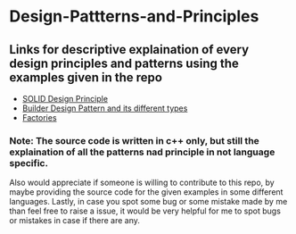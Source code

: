 # Design-Pattterns-and-Principles
## Links for descriptive explaination of every design principles and patterns using the examples given in the repo
+ [SOLID Design Principle](https://www.evernote.com/shard/s521/sh/cb75fd39-71d4-928f-b205-de0092f6a54c/faaiKd73fVrBSpdgg9CBEZc577IhmcQxzKl1NEsdeimFxBSjTyGh3vx1tA)
+ [Builder Design Pattern and its different types](https://docs.google.com/document/d/1FuFA1ANIR2zCkIEyZX8qZWp-9VGtU60SkRRD-LkR01E/edit?usp=sharing)
+ [Factories](https://docs.google.com/document/d/1f_VsIOq6PJN3aAKD6MWdmZ1SGx3t3ilYwa6CfAveL-o/edit?usp=sharing)
  
### Note: The source code is written in c++ only, but still the explaination of all the patterns nad principle in not language specific.
Also would appreciate if someone is willing to contribute to this repo, by maybe providing the source code for the given examples in some different languages. Lastly, in case you spot some bug or some mistake made by me than feel free to raise a issue, it would be very helpful for me to spot bugs or mistakes in case if there are any.
